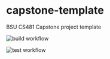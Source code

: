 # capstone-template
BSU CS481 Capstone project template

![build workflow](https://github.com/cs481-ekh/s24-meshers/tree/main/.github/workflows/build-release.yml/badge.svg)

![test workflow](https://github.com/cs481-ekh/s24-meshers/tree/main/.github/workflows/lint-test.yml/badge.svg)
